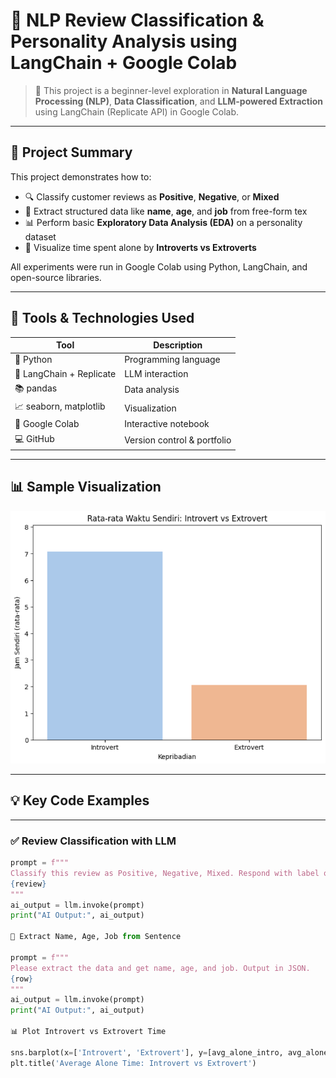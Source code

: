 # 🤖 NLP Review Classification & Personality Analysis using LangChain + Google Colab

> 🚀 This project is a beginner-level exploration in **Natural Language Processing (NLP)**, **Data Classification**, and **LLM-powered Extraction** using LangChain (Replicate API) in Google Colab.

---

## 📌 Project Summary

This project demonstrates how to:

- 🔍 Classify customer reviews as **Positive**, **Negative**, or **Mixed**
- 🧠 Extract structured data like **name**, **age**, and **job** from free-form tex
- 📊 Perform basic **Exploratory Data Analysis (EDA)** on a personality dataset
- 🎨 Visualize time spent alone by **Introverts vs Extroverts**

All experiments were run in Google Colab using Python, LangChain, and open-source libraries.

---

## 🧰 Tools & Technologies Used

| Tool | Description |
|------|-------------|
| 🐍 Python | Programming language |
| 🧠 LangChain + Replicate | LLM interaction |
| 📚 pandas | Data analysis |
| 📈 seaborn, matplotlib | Visualization |
| 🧪 Google Colab | Interactive notebook |
| 💻 GitHub | Version control & portfolio |

---
## 📊 Sample Visualization

![Introvert vs Extrovert Visualization](https://raw.githubusercontent.com/Zamy17/-data-classification-langchain/main/introvert_vs_extrovert.png)

---
## 💡 Key Code Examples
---
### ✅ Review Classification with LLM
```python
prompt = f"""
Classify this review as Positive, Negative, Mixed. Respond with label only.
{review}
"""
ai_output = llm.invoke(prompt)
print("AI Output:", ai_output)

🧾 Extract Name, Age, Job from Sentence

prompt = f"""
Please extract the data and get name, age, and job. Output in JSON.
{row}
"""
ai_output = llm.invoke(prompt)
print("AI Output:", ai_output)

📊 Plot Introvert vs Extrovert Time

sns.barplot(x=['Introvert', 'Extrovert'], y=[avg_alone_intro, avg_alone_extro])
plt.title('Average Alone Time: Introvert vs Extrovert')
